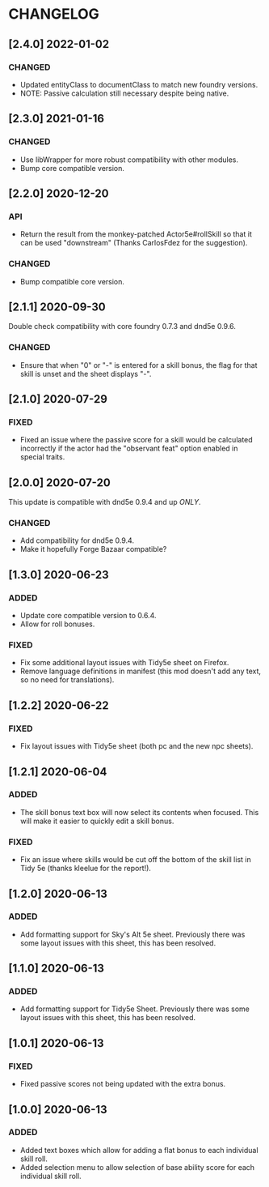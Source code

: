 # CHANGELOG

## [2.4.0] 2022-01-02

### CHANGED

- Updated entityClass to documentClass to match new foundry versions.
- NOTE: Passive calculation still necessary despite being native.

## [2.3.0] 2021-01-16

### CHANGED

- Use libWrapper for more robust compatibility with other modules.
- Bump core compatible version.

## [2.2.0] 2020-12-20

### API

- Return the result from the monkey-patched Actor5e#rollSkill so that it can be used "downstream" (Thanks CarlosFdez for the suggestion).

### CHANGED

- Bump compatible core version.

## [2.1.1] 2020-09-30

Double check compatibility with core foundry 0.7.3 and dnd5e 0.9.6.

### CHANGED

- Ensure that when "0" or "-" is entered for a skill bonus, the flag for that skill is unset and the sheet displays "-".

## [2.1.0] 2020-07-29

### FIXED

- Fixed an issue where the passive score for a skill would be calculated incorrectly if the actor had the "observant feat" option enabled in special traits.

## [2.0.0] 2020-07-20

This update is compatible with dnd5e 0.9.4 and up *ONLY*.

### CHANGED

- Add compatibility for dnd5e 0.9.4.
- Make it hopefully Forge Bazaar compatible?

## [1.3.0] 2020-06-23

### ADDED

- Update core compatible version to 0.6.4.
- Allow for roll bonuses.

### FIXED

- Fix some additional layout issues with Tidy5e sheet on Firefox.
- Remove language definitions in manifest (this mod doesn't add any text, so no need for translations).

## [1.2.2] 2020-06-22

### FIXED

- Fix layout issues with Tidy5e sheet (both pc and the new npc sheets).

## [1.2.1] 2020-06-04

### ADDED

- The skill bonus text box will now select its contents when focused. This will make it easier to quickly edit a skill bonus.

### FIXED

- Fix an issue where skills would be cut off the bottom of the skill list in Tidy 5e (thanks kleelue for the report!).

## [1.2.0] 2020-06-13

### ADDED

- Add formatting support for Sky's Alt 5e sheet. Previously there was some layout issues with this sheet, this has been resolved.

## [1.1.0] 2020-06-13

### ADDED

- Add formatting support for Tidy5e Sheet. Previously there was some layout issues with this sheet, this has been resolved.

## [1.0.1] 2020-06-13

### FIXED

- Fixed passive scores not being updated with the extra bonus.

## [1.0.0] 2020-06-13

### ADDED

- Added text boxes which allow for adding a flat bonus to each individual skill roll.
- Added selection menu to allow selection of base ability score for each individual skill roll.
